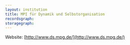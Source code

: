 ```yaml
---
layout: institution
title: MPI für Dynamik und Selbstorganisation
recordsgraph: 
storagegraph: 
---
```


Website: [http://www.ds.mpg.de/](http://www.ds.mpg.de/)
